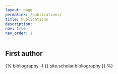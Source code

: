 ```yaml
---
layout: page
permalink: /publications/
title: Publications
description:
nav: true
nav_order: 1
---
```

<!-- _pages/publications.md -->
<div class="publications">
<h2>First author</h2>
{% bibliography -f {{ site.scholar.bibliography }} %}
</div>
